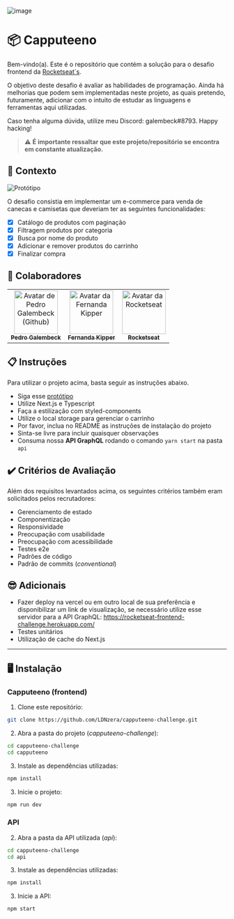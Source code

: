 ![image](https://user-images.githubusercontent.com/40845824/121069742-3accdb00-c7a4-11eb-87d0-3dc47e433762.png)

# 📦 Capputeeno

Bem-vindo(a). Este é o repositório que contém a solução para o desafio frontend da [Rocketseat´s](https://www.rocketseat.com.br/).

O objetivo deste desafio é avaliar as habilidades de programação. Ainda há melhorias que podem sem implementadas neste projeto, as quais pretendo, futuramente, adicionar com o intuito de estudar as linguagens e ferramentas aqui utilizadas.

Caso tenha alguma dúvida, utilize meu Discord: galembeck#8793.
Happy hacking!

> ⚠️ **É importante ressaltar que este projeto/repositório se encontra em constante atualização.**

## 🧠 Contexto

![Protótipo](./.github/capputeeno.png)

O desafio consistia em implementar um e-commerce para venda de canecas e camisetas que deveriam ter as seguintes funcionalidades:

- [x] Catálogo de produtos com paginação
- [x] Filtragem produtos por categoria
- [x] Busca por nome do produto
- [x] Adicionar e remover produtos do carrinho
- [x] Finalizar compra

## 🤝 Colaboradores

<table>
  <tr>
    <td align="center">
      <a href="https://github.com/LDNzera" title="Pedro Galembeck">
        <img src="https://avatars.githubusercontent.com/u/51977156?v=4" width="100px;" alt="Avatar de Pedro Galembeck (Github)"/><br>
        <sub>
          <b>Pedro Galembeck</b>
        </sub>
      </a>
    </td>
    <td align="center">
      <a href="https://github.com/Fernanda-Kipper" title="Fernanda Kipper">
        <img src="https://avatars.githubusercontent.com/u/61896274?v=4" width="100px;" alt="Avatar da Fernanda Kipper"/><br>
        <sub>
          <b>Fernanda Kipper</b>
        </sub>
      </a>
    </td>
    <td align="center">
      <a href="https://github.com/Rocketseat/frontend-challenge" title="Rocketseat">
        <img src="https://avatars.githubusercontent.com/u/28929274?s=200&v=4" width="100px;" alt="Avatar da Rocketseat"/><br>
        <sub>
          <b>Rocketseat</b>
        </sub>
      </a>
    </td>
  </tr>
</table>

## 📋 Instruções

Para utilizar o projeto acima, basta seguir as instruções abaixo.

- Siga esse [protótipo](https://www.figma.com/file/rET9F2CeUEJdiVN7JRu993/E-commerce---capputeeno?node-id=680%3A6449)
- Utilize Next.js e Typescript
- Faça a estilização com styled-components
- Utilize o local storage para gerenciar o carrinho
- Por favor, inclua no README as instruções de instalação do projeto
- Sinta-se livre para incluir quaisquer observações
- Consuma nossa **API GraphQL** rodando o comando `yarn start` na pasta `api`

## ✔️ Critérios de Avaliação

Além dos requisitos levantados acima, os seguintes critérios também eram solicitados pelos recrutadores:

- Gerenciamento de estado
- Componentização
- Responsividade
- Preocupação com usabilidade
- Preocupação com acessibilidade
- Testes e2e
- Padrões de código
- Padrão de commits (_conventional_)

## 😎 Adicionais

- Fazer deploy na vercel ou em outro local de sua preferência e disponibilizar um link de visualização, se necessário utilize esse servidor para a API GraphQL: https://rocketseat-frontend-challenge.herokuapp.com/
- Testes unitários
- Utilização de cache do Next.js

---

## 🖥️ Instalação

### Capputeeno (frontend)

1. Clone este repositório:

```bash
git clone https://github.com/LDNzera/capputeeno-challenge.git
```

2. Abra a pasta do projeto (_capputeeno-challenge_):

```bash
cd capputeeno-challenge
cd capputeeno
```

3. Instale as dependências utilizadas:

```bash
npm install
```

3. Inicie o projeto:

```bash
npm run dev
```

### API

2. Abra a pasta da API utilizada (_api_):

```bash
cd capputeeno-challenge
cd api
```

3. Instale as dependências utilizadas:

```bash
npm install
```

3. Inicie a API:

```bash
npm start
```
